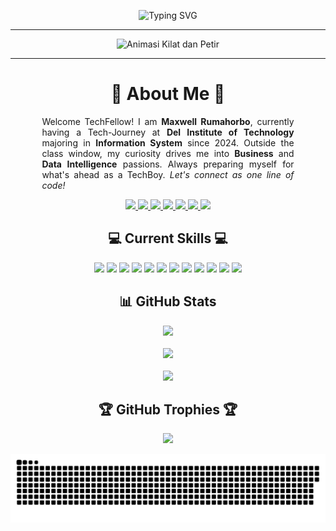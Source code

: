 

<p align="center">
  <img src="https://readme-typing-svg.herokuapp.com?font=Press+Start+2P&pause=2000&color=8A2BE2&width=1200&lines=YO+SUP!+I'M+MAXWELL+RUMAHORBO!&center=true&vCenter=true&size=30&cursor=blink" alt="Typing SVG" />
</p>

---

<p align="center">
  <img src="https://www.gambaranimasi.org/data/media/41/animasi-bergerak-kilat-dan-petir-0002.gif" alt="Animasi Kilat dan Petir" width="1200">
</p>

---

 <h1 align="center">👾 About Me 👾</h1>

<div align="center">
  <div style="text-align: justify; width: 80%; max-width: 700px; margin: auto;">
    Welcome TechFellow!  
    I am <strong>Maxwell Rumahorbo</strong>, currently having a Tech-Journey at <strong>Del Institute of Technology</strong>  
    majoring in <strong>Information System</strong> since 2024.  
    Outside the class window, my curiosity drives me into <strong>Business</strong> and <strong>Data Intelligence</strong> passions.  
    Always preparing myself for what's ahead as a TechBoy.  
    <em>Let's connect as one line of code!</em>
  </div>
</div>


<p align="center">
  <a href="https://instagram.com/maxwellrumbo_">
    <img src="https://img.shields.io/badge/Instagram-%23E4405F.svg?logo=Instagram&logoColor=white" />
  </a>
  <a href="https://www.linkedin.com/in/maxwell-rumahorbo-450497317/">
    <img src="https://img.shields.io/badge/LinkedIn-%230077B5.svg?logo=linkedin&logoColor=white" />
  </a>
  <a href="https://id.pinterest.com/maxrumbo06/">
    <img src="https://img.shields.io/badge/Pinterest-%23E60023.svg?logo=Pinterest&logoColor=white" />
  </a>
  <a href="https://stackoverflow.com/users/27343136">
    <img src="https://img.shields.io/badge/-Stackoverflow-FE7A16?logo=stack-overflow&logoColor=white" />
  </a>
  <a href="https://x.com/criticizekid_">
    <img src="https://img.shields.io/badge/X-black.svg?logo=X&logoColor=white" />
  </a>
  <a href="https://codepen.io/maxrumbo">
    <img src="https://img.shields.io/badge/Codepen-000000?logo=codepen&logoColor=white" />
  </a>
  <a href="mailto:maxrumbo06@gmail.com">
    <img src="https://img.shields.io/badge/Email-D14836?logo=gmail&logoColor=white" />
  </a>
</p>

<h2 align="center">💻 Current Skills 💻</h2>

<p align="center">
  <img src="https://img.shields.io/badge/c-%2300599C.svg?style=plastic&logo=c&logoColor=white" />
  <img src="https://img.shields.io/badge/html5-%23E34F26.svg?style=plastic&logo=html5&logoColor=white" />
  <img src="https://img.shields.io/badge/css3-%231572B6.svg?style=plastic&logo=css3&logoColor=white" />
  <img src="https://img.shields.io/badge/javascript-%23323330.svg?style=plastic&logo=javascript&logoColor=%23F7DF1E" />
  <img src="https://img.shields.io/badge/Microsoft%20SQL%20Server-CC2927?style=plastic&logo=microsoft%20sql%20server&logoColor=white" />
  <img src="https://img.shields.io/badge/mysql-4479A1.svg?style=plastic&logo=mysql&logoColor=white" />
  <img src="https://img.shields.io/badge/Adobe%20Acrobat%20Reader-EC1C24.svg?style=plastic&logo=Adobe%20Acrobat%20Reader&logoColor=white" />
  <img src="https://img.shields.io/badge/Canva-%2300C4CC.svg?style=plastic&logo=Canva&logoColor=white" />
  <img src="https://img.shields.io/badge/github%20actions-%232671E5.svg?style=plastic&logo=githubactions&logoColor=white" />
  <img src="https://img.shields.io/badge/gitlab%20CI-%23181717.svg?style=plastic&logo=gitlab&logoColor=white" />
  <img src="https://img.shields.io/badge/-Arduino-00979D?style=plastic&logo=Arduino&logoColor=white" />
  <img src="https://img.shields.io/badge/php-%23777BB4.svg?style=plastic&logo=php&logoColor=white" />
</p>

<h2 align="center">📊 GitHub Stats</h2>

<p align="center">
  <img src="https://github-readme-stats.vercel.app/api?username=maxrumbo&theme=tokyonight&hide_border=false&include_all_commits=false&count_private=false" />
  <br/><br/>
  <img src="https://github-readme-stats.vercel.app/api/top-langs/?username=maxrumbo&theme=tokyonight&hide_border=false&include_all_commits=false&count_private=false&layout=compact" />
  <br/><br/>
  <img src="https://nirzak-streak-stats.vercel.app/?user=maxrumbo&theme=tokyonight&hide_border=false" />
</p>

<h2 align="center">🏆 GitHub Trophies 🏆</h2>

<p align="center">
  <img 
    src="https://github-profile-trophy.vercel.app/?username=maxrumbo&theme=tokyonight&no-frame=true&no-bg=true&margin-w=20&column=3&title=MultiLanguage,Commits,Repositories" 
    width="450"
  />
</p>

<p align="center">
  <img src="https://github.com/maxrumbo/maxrumbo/blob/output/github-snake-dark.svg" />
</p>

<br/>







